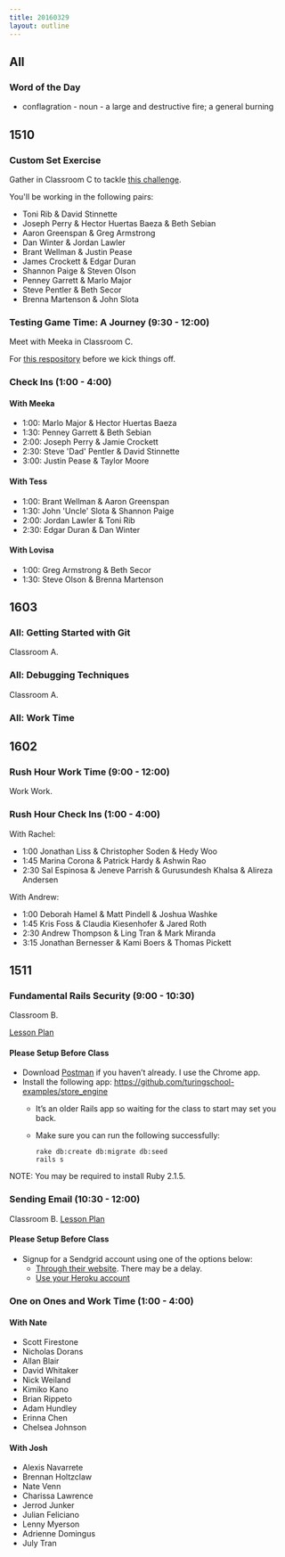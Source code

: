 ```yaml
---
title: 20160329
layout: outline
---
```


## All

### Word of the Day
* conflagration - noun - a large and destructive fire; a general
burning

## 1510

### Custom Set Exercise

Gather in Classroom C to tackle [this challenge]( https://github.com/rrgayhart/custom-set-exercism).

You'll be working in the following pairs:

* Toni Rib & David Stinnette
* Joseph Perry & Hector Huertas Baeza & Beth Sebian
* Aaron Greenspan & Greg Armstrong
* Dan Winter & Jordan Lawler
* Brant Wellman & Justin Pease
* James Crockett & Edgar Duran
* Shannon Paige & Steven Olson
* Penney Garrett & Marlo Major
* Steve Pentler & Beth Secor
* Brenna Martenson & John Slota

### Testing Game Time: A Journey (9:30 - 12:00)

Meet with Meeka in Classroom C.

For [this respository](https://github.com/turingschool-examples/gametime-testing-journey) before we kick things off.

### Check Ins (1:00 - 4:00)

#### With Meeka

* 1:00: Marlo Major & Hector Huertas Baeza
* 1:30: Penney Garrett & Beth Sebian
* 2:00: Joseph Perry & Jamie Crockett
* 2:30: Steve 'Dad' Pentler & David Stinnette
* 3:00: Justin Pease & Taylor Moore

#### With Tess

* 1:00: Brant Wellman & Aaron Greenspan
* 1:30: John 'Uncle' Slota & Shannon Paige
* 2:00: Jordan Lawler & Toni Rib
* 2:30: Edgar Duran & Dan Winter

#### With Lovisa

* 1:00: Greg Armstrong & Beth Secor
* 1:30: Steve Olson & Brenna Martenson

## 1603

### All: Getting Started with Git

Classroom A.

### All: Debugging Techniques

Classroom A.

### All: Work Time


## 1602

### Rush Hour Work Time (9:00 - 12:00)

Work Work.

### Rush Hour Check Ins (1:00 - 4:00)

With Rachel:

* 1:00 Jonathan Liss & Christopher Soden & Hedy Woo
* 1:45 Marina Corona & Patrick Hardy & Ashwin Rao
* 2:30 Sal Espinosa & Jeneve Parrish & Gurusundesh Khalsa & Alireza Andersen

With Andrew:

* 1:00 Deborah Hamel & Matt Pindell & Joshua Washke
* 1:45 Kris Foss & Claudia Kiesenhofer & Jared Roth
* 2:30 Andrew Thompson & Ling Tran & Mark Miranda
* 3:15 Jonathan Bernesser & Kami Boers & Thomas Pickett



## 1511

### Fundamental Rails Security (9:00 - 10:30)

Classroom B.

[Lesson Plan](https://github.com/turingschool/lesson_plans/blob/master/ruby_03-professional_rails_applications/fundamental_rails_security.md)

#### Please Setup Before Class

* Download [Postman](https://www.getpostman.com/) if you haven’t already. I use the Chrome app.
* Install the following app: https://github.com/turingschool-examples/store_engine
  * It’s an older Rails app so waiting for the class to start may set you back.

  * Make sure you can run the following successfully:
    ```bundle
    rake db:create db:migrate db:seed
    rails s
    ```

NOTE: You may be required to install Ruby 2.1.5.

### Sending Email (10:30 - 12:00)

Classroom B. [Lesson Plan](https://github.com/turingschool/lesson_plans/blob/master/ruby_03-professional_rails_applications/sending_email_sendgrid.md)

#### Please Setup Before Class

* Signup for a Sendgrid account using one of the options below:
  * [Through their website](https://sendgrid.com/free). There may be a delay.
  * [Use your Heroku account](https://devcenter.heroku.com/articles/sendgrid)

### One on Ones and Work Time (1:00 - 4:00)

#### With Nate
* Scott Firestone
* Nicholas Dorans
* Allan Blair
* David Whitaker
* Nick Weiland
* Kimiko Kano
* Brian Rippeto
* Adam Hundley
* Erinna Chen
* Chelsea Johnson

#### With Josh
* Alexis Navarrete
* Brennan Holtzclaw
* Nate Venn
* Charissa Lawrence
* Jerrod Junker
* Julian Feliciano
* Lenny Myerson
* Adrienne Domingus
* July Tran
